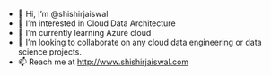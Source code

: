 - 👋 Hi, I’m @shishirjaiswal
- 👀 I’m interested in Cloud Data Architecture
- 🌱 I’m currently learning Azure cloud
- 💞️ I’m looking to collaborate on any cloud data engineering or data science projects.
- 📫 Reach me at http://www.shishirjaiswal.com 
